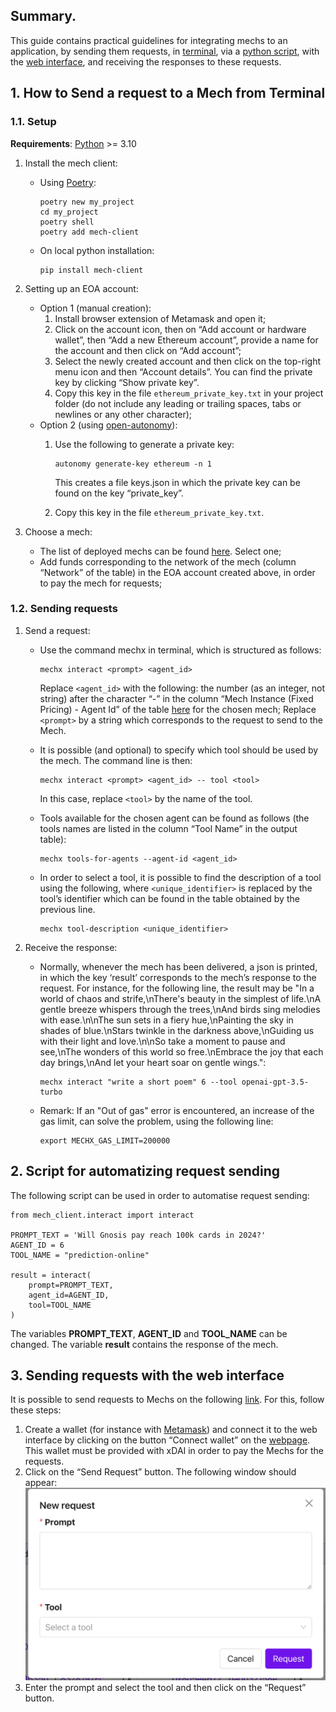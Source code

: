 ## **Summary**. 

This guide contains practical guidelines for integrating mechs to an application, by sending them requests, in [terminal](#1-how-to-send-a-request-to-a-mech-from-terminal), via a [python script](#2-script-for-automatizing-request-sending), with the [web interface](#3-sending-requests-with-the-web-interface), and receiving the responses to these requests.  

## 1. How to Send a request to a Mech from Terminal

### 1.1. Setup

**Requirements**: [Python](https://www.python.org/) >= 3.10

1. Install the mech client: 
    - Using [Poetry](https://github.com/python-poetry/poetry): 
        ```
        poetry new my_project
        cd my_project
        poetry shell
        poetry add mech-client
        ```
    - On local python installation: 

        ```
        pip install mech-client
        ```

1. Setting up an EOA account: 
    - Option 1 (manual creation):
        1. Install browser extension of Metamask and open it; 
        2. Click on the account icon, then on “Add account or hardware wallet”, then “Add a new Ethereum account”, provide a name for the account and then click on “Add account”; 
        3. Select the newly created account and then click on the top-right menu icon and then “Account details”. You can find the private key by clicking “Show private key”. 
        4. Copy this key in the file `ethereum_private_key.txt` in your project folder (do not include any leading or trailing spaces, tabs or newlines or any other character); 
    - Option 2 (using [open-autonomy](https://github.com/valory-xyz/open-autonomy)): 
        1. Use the following to generate a private key: 
            ```
            autonomy generate-key ethereum -n 1
            ```

            This creates a file keys.json in which the private key can be found on the key “private_key”. 
        2. Copy this key in the file `ethereum_private_key.txt`.

3. Choose a mech:
    - The list of deployed mechs can be found [here](https://github.com/valory-xyz/mech?tab=readme-ov-file#examples-of-deployed-mechs). Select one;
    - Add funds corresponding to the network of the mech (column “Network” of the table) in the EOA account created above, in order to pay the mech for requests; 

### 1.2. Sending requests

1. Send a request: 
    - Use the command mechx in terminal, which is structured as follows: 
        
        ```
        mechx interact <prompt> <agent_id>
        ```

      Replace `<agent_id>` with the following: the number (as an integer, not string) after the character “-” in the column “Mech Instance (Fixed Pricing) - Agent Id” of the table [here](https://github.com/valory-xyz/mech?tab=readme-ov-file#examples-of-deployed-mechs) for the chosen mech; 
      Replace `<prompt>` by a string which corresponds to the request to send to the Mech. 
    - It is possible (and optional) to specify which tool should be used by the mech. The command line is then:  

        ```
        mechx interact <prompt> <agent_id> -- tool <tool>
        ```

      In this case, replace `<tool>` by the name of the tool. 
    - Tools available for the chosen agent can be found as follows (the tools names are listed in the column “Tool Name” in the output table):

        ```
        mechx tools-for-agents --agent-id <agent_id>
        ```

    - In order to select a tool, it is possible to find the description of a tool using the following, where `<unique_identifier>` is replaced by the tool’s identifier which can be found in the table obtained by the previous line.  

        ```
        mechx tool-description <unique_identifier>
        ```

1. Receive the response: 
    - Normally, whenever the mech has been delivered, a json is printed, in which the key ‘result’ corresponds to the mech’s response to the request. For instance, for the following line, the result may be "In a world of chaos and strife,\nThere's beauty in the simplest of life.\nA gentle breeze whispers through the trees,\nAnd birds sing melodies with ease.\n\nThe sun sets in a fiery hue,\nPainting the sky in shades of blue.\nStars twinkle in the darkness above,\nGuiding us with their light and love.\n\nSo take a moment to pause and see,\nThe wonders of this world so free.\nEmbrace the joy that each day brings,\nAnd let your heart soar on gentle wings.": 

        ```
        mechx interact "write a short poem" 6 --tool openai-gpt-3.5-turbo
        ```

    - Remark: If an "Out of gas" error is encountered, an increase of the gas limit, can solve the problem, using the following line: 

        ```
        export MECHX_GAS_LIMIT=200000
        ```

## 2. Script for automatizing request sending

The following script can be used in order to automatise request sending:

```
from mech_client.interact import interact

PROMPT_TEXT = 'Will Gnosis pay reach 100k cards in 2024?'
AGENT_ID = 6
TOOL_NAME = "prediction-online"

result = interact(
    prompt=PROMPT_TEXT,
    agent_id=AGENT_ID,
    tool=TOOL_NAME
)
```

The variables **PROMPT_TEXT**, **AGENT_ID** and **TOOL_NAME** can be changed. The variable **result** contains the response of the mech. 

## 3. Sending requests with the web interface

It is possible to send requests to Mechs on the following [link](https://aimechs.autonolas.network/mech/0x77af31De935740567Cf4fF1986D04B2c964A786a). For this, follow these steps: 

1. Create a wallet (for instance with [Metamask](https://metamask.io/)) and connect it to the web interface by clicking on the button “Connect wallet” on the [webpage](https://aimechs.autonolas.network/mech/0x77af31De935740567Cf4fF1986D04B2c964A786a). This wallet must be provided with xDAI in order to pay the Mechs for the requests. 
2. Click on the “Send Request” button. The following window should appear:
    ![screenshot](./imgs/screenshot.png "Screenshot")
4. Enter the prompt and select the tool and then click on the “Request” button.
